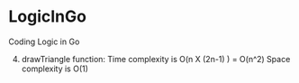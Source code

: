 # LogicInGo
Coding Logic in Go

4. drawTriangle function:
Time complexity is O(n X (2n-1) ) = O(n^2)
Space complexity is O(1)


